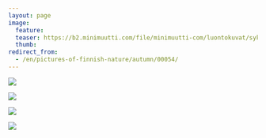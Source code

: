 ```yaml
---
layout: page
image:
  feature:
  teaser: https://b2.minimuutti.com/file/minimuutti-com/luontokuvat/syksy/DSC46755-245px.jpg
  thumb:
redirect_from:
  - /en/pictures-of-finnish-nature/autumn/00054/
---
```


[![](https://b2.minimuutti.com/file/minimuutti-com/luontokuvat/syksy/DSC46704-800px.jpg)](https://dl.dropboxusercontent.com/sh/ea1wtnz7z734o12/AADXsFBHX2Bm4V86gOnq3q87a/luontokuvat/syksy/DSC46704.jpg)

[![](https://b2.minimuutti.com/file/minimuutti-com/luontokuvat/syksy/DSC46755-800px.jpg)](https://dl.dropboxusercontent.com/sh/ea1wtnz7z734o12/AAAw3j4rpef9U6MZQFJL0Y4Ka/luontokuvat/syksy/DSC46755.jpg)

[![](https://b2.minimuutti.com/file/minimuutti-com/luontokuvat/syksy/DSC46752-800px.jpg)](https://dl.dropboxusercontent.com/sh/ea1wtnz7z734o12/AAAKEGpCy5cfNrztqk_x5RJYa/luontokuvat/syksy/DSC46752.jpg)

[![](https://b2.minimuutti.com/file/minimuutti-com/luontokuvat/syksy/DSC46780-800px.jpg)](https://dl.dropboxusercontent.com/sh/ea1wtnz7z734o12/AACdopF9s_48NjGfT4sGdjl3a/luontokuvat/syksy/DSC46780.jpg)
